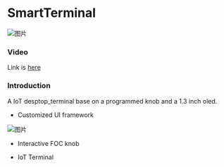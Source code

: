 # SmartTerminal
![图片](https://github.com/Ervinsworld/SmartTerminal/blob/main/1.MainBoard/4.Docs/images/body1.jpg "pic")
### Video
Link is [here](https://www.bilibili.com/video/BV1Vm421p7aq)
### Introduction
A IoT desptop_terminal base on a programmed knob and a 1.3 inch oled.
- Customized UI framework

![图片](https://github.com/Ervinsworld/SmartTerminal/blob/main/1.MainBoard/4.Docs/images/UI_framework1.gif "UI_framework")

- Interactive FOC knob

- IoT Terminal


